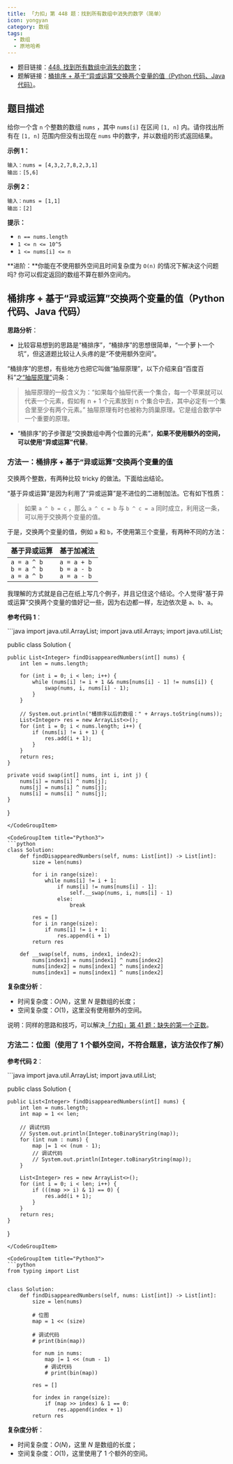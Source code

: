 ```yaml
---
title: 「力扣」第 448 题：找到所有数组中消失的数字（简单）
icon: yongyan
category: 数组
tags:
  - 数组
  - 原地哈希
---
```


- 题目链接：[448. 找到所有数组中消失的数字](https://leetcode-cn.com/problems/find-all-numbers-disappeared-in-an-array/)；
- 题解链接：[桶排序 + 基于“异或运算”交换两个变量的值（Python 代码、Java 代码）](https://leetcode-cn.com/problems/find-all-numbers-disappeared-in-an-array/solution/tong-pai-xu-ji-yu-yi-huo-yun-suan-jiao-huan-liang-/)。

## 题目描述

给你一个含 `n` 个整数的数组 `nums` ，其中 `nums[i]` 在区间 `[1, n]` 内。请你找出所有在 `[1, n]` 范围内但没有出现在 `nums` 中的数字，并以数组的形式返回结果。

**示例 1：**

```
输入：nums = [4,3,2,7,8,2,3,1]
输出：[5,6]
```

**示例 2：**

```
输入：nums = [1,1]
输出：[2]
```

**提示：**

- `n == nums.length`
- `1 <= n <= 10^5`
- `1 <= nums[i] <= n`

**进阶：**你能在不使用额外空间且时间复杂度为 `O(n)` 的情况下解决这个问题吗? 你可以假定返回的数组不算在额外空间内。

## 桶排序 + 基于“异或运算”交换两个变量的值（Python 代码、Java 代码）

**思路分析**：

- 比较容易想到的思路是“桶排序”，“桶排序”的思想很简单，“一个萝卜一个坑”，但这道题比较让人头疼的是“不使用额外空间”。

“桶排序”的思想，有些地方也把它叫做“抽屉原理”，以下介绍来自“百度百科”之[“抽屉原理”](https://baike.baidu.com/item/%E6%8A%BD%E5%B1%89%E5%8E%9F%E7%90%86/233776?fr=aladdin)词条：

> 抽屉原理的一般含义为：“如果每个抽屉代表一个集合，每一个苹果就可以代表一个元素，假如有 n + 1 个元素放到 n 个集合中去，其中必定有一个集合里至少有两个元素。” 抽屉原理有时也被称为鸽巢原理。它是组合数学中一个重要的原理。

- “桶排序”的子步骤是“交换数组中两个位置的元素”，**如果不使用额外的空间，可以使用“异或运算”代替**。

### 方法一：桶排序 + 基于“异或运算”交换两个变量的值

交换两个整数，有两种比较 tricky 的做法。下面给出结论。

“基于异或运算”是因为利用了“异或运算”是不进位的二进制加法。它有如下性质：

> 如果 `a ^ b = c` ，那么 `a ^ c = b` 与 `b ^ c = a` 同时成立，利用这一条，可以用于交换两个变量的值。

于是，交换两个变量的值，例如 `a` 和 `b`，不使用第三个变量，有两种不同的方法：

| 基于异或运算                              | 基于加减法                                  |
| ----------------------------------------- | ------------------------------------------- |
| `a = a ^ b`<br>`b = a ^ b`<br>`a = a ^ b` | `a = a + b`<br/>`b = a - b`<br/>`a = a - b` |

我理解的方式就是自己在纸上写几个例子，并且记住这个结论。个人觉得“基于异或运算”交换两个变量的值好记一些，因为右边都一样，左边依次是 `a`、`b`、`a`。

**参考代码 1**：

<CodeGroup>
<CodeGroupItem title="Java">
```java
import java.util.ArrayList;
import java.util.Arrays;
import java.util.List;

public class Solution {

    public List<Integer> findDisappearedNumbers(int[] nums) {
        int len = nums.length;

        for (int i = 0; i < len; i++) {
            while (nums[i] != i + 1 && nums[nums[i] - 1] != nums[i]) {
                swap(nums, i, nums[i] - 1);
            }
        }

        // System.out.println("桶排序以后的数组：" + Arrays.toString(nums));
        List<Integer> res = new ArrayList<>();
        for (int i = 0; i < nums.length; i++) {
            if (nums[i] != i + 1) {
                res.add(i + 1);
            }
        }
        return res;
    }

    private void swap(int[] nums, int i, int j) {
        nums[i] = nums[i] ^ nums[j];
        nums[j] = nums[i] ^ nums[j];
        nums[i] = nums[i] ^ nums[j];
    }

}

````
</CodeGroupItem>

<CodeGroupItem title="Python3">
```python
class Solution:
    def findDisappearedNumbers(self, nums: List[int]) -> List[int]:
        size = len(nums)

        for i in range(size):
            while nums[i] != i + 1:
                if nums[i] != nums[nums[i] - 1]:
                    self.__swap(nums, i, nums[i] - 1)
                else:
                    break

        res = []
        for i in range(size):
            if nums[i] != i + 1:
                res.append(i + 1)
        return res

    def __swap(self, nums, index1, index2):
        nums[index1] = nums[index1] ^ nums[index2]
        nums[index2] = nums[index1] ^ nums[index2]
        nums[index1] = nums[index1] ^ nums[index2]
````

</CodeGroupItem>
</CodeGroup>

**复杂度分析**：

- 时间复杂度：$O(N)$，这里 $N$ 是数组的长度；
- 空间复杂度：$O(1)$，这里没有使用额外的空间。

说明：同样的思路和技巧，可以解决[「力扣」第 41 题：缺失的第一个正数](https://leetcode-cn.com/problems/first-missing-positive)。

### 方法二：位图（使用了 1 个额外空间，不符合题意，该方法仅作了解）

**参考代码 2**：

<CodeGroup>
<CodeGroupItem title="Java">
```java
import java.util.ArrayList;
import java.util.List;

public class Solution {

    public List<Integer> findDisappearedNumbers(int[] nums) {
        int len = nums.length;
        int map = 1 << len;

        // 调试代码
        // System.out.println(Integer.toBinaryString(map));
        for (int num : nums) {
            map |= 1 << (num - 1);
            // 调试代码
            // System.out.println(Integer.toBinaryString(map));
        }

        List<Integer> res = new ArrayList<>();
        for (int i = 0; i < len; i++) {
            if (((map >> i) & 1) == 0) {
                res.add(i + 1);
            }
        }
        return res;
    }

}

````
</CodeGroupItem>

<CodeGroupItem title="Python3">
```python
from typing import List


class Solution:
    def findDisappearedNumbers(self, nums: List[int]) -> List[int]:
        size = len(nums)

        # 位图
        map = 1 << (size)

        # 调试代码
        # print(bin(map))

        for num in nums:
            map |= 1 << (num - 1)
            # 调试代码
            # print(bin(map))

        res = []

        for index in range(size):
            if (map >> index) & 1 == 0:
                res.append(index + 1)
        return res
````

</CodeGroupItem>
</CodeGroup>

**复杂度分析**：

- 时间复杂度：$O(N)$，这里 $N$ 是数组的长度；
- 空间复杂度：$O(1)$，这里使用了 1 个额外的空间。
